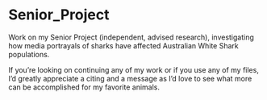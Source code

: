# Senior_Project
Work on my Senior Project (independent, advised research), investigating how media portrayals of sharks have affected Australian White Shark populations.

If you’re looking on continuing any of my work or if you use any of my files, I’d greatly appreciate a citing and a message as I’d love to see what more can be accomplished for my favorite animals.
